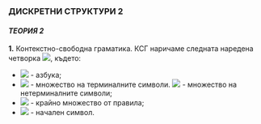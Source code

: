 ### ДИСКРЕТНИ СТРУКТУРИ 2
#### *ТЕОРИЯ 2*

**1.** Контекстно-свободна граматика. КСГ наричаме следната наредена четворка <img src="https://latex.codecogs.com/svg.latex?\Large&space;G=<V,\sum{,}R,S>">, където:<br>
- <img src="https://latex.codecogs.com/svg.latex?\Large&space;V"> - азбука;
- <img src="https://latex.codecogs.com/svg.latex?\Large&space;\sum\subseteq{V}"> - множество на терминалните символи. <img src="https://latex.codecogs.com/svg.latex?\Large&space;V\\sum"> - множество на нетерминалните символи;
- <img src="https://latex.codecogs.com/svg.latex?\Large&space;R\subseteq{(V\{\sum})\times{V\ast}}"> - крайно множество от правила;
- <img src="https://latex.codecogs.com/svg.latex?\Large&space;S\in{V\{\sum}}"> - начален символ.
